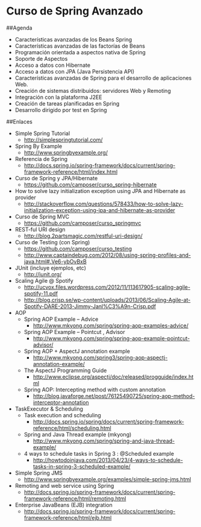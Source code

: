 Curso de Spring Avanzado
========================

##Agenda

- Características avanzadas de los Beans Spring
- Características avanzadas de las factorías de Beans
- Programación orientada a aspectos nativa de Spring
- Soporte de Aspectos
- Acceso a datos con Hibernate
- Acceso a datos con JPA (Java Persistencia API)
- Características avanzadas de Spring para el desarrollo de aplicaciones Web.
- Creación de sistemas distribuidos: servidores Web y Remoting
- Integración con la plataforma J2EE
- Creación de tareas planificadas en Spring
- Desarrollo dirigido por test en Spring

##Enlaces

- Simple Spring Tutorial
	- http://simplespringtutorial.com/
- Spring By Example
	- http://www.springbyexample.org/
- Referencia de Spring
	- http://docs.spring.io/spring-framework/docs/current/spring-framework-reference/html/index.html
- Curso de Spring y JPA/Hibernate
	- https://github.com/camposer/curso_spring-hibernate
- How to solve lazy initialization exception using JPA and Hibernate as provider
	- http://stackoverflow.com/questions/578433/how-to-solve-lazy-initialization-exception-using-jpa-and-hibernate-as-provider
- Curso de Spring MVC
	- https://github.com/camposer/curso_springmvc
- REST-ful URI design
	- http://blog.2partsmagic.com/restful-uri-design/
- Curso de Testing (con Spring)
	- https://github.com/camposer/curso_testing
	- http://www.captaindebug.com/2012/08/using-spring-profiles-and-java.html#.Ve6-ybOvBxB
- JUnit (incluye ejemplos, etc)
	- http://junit.org/
- Scaling Agile @ Spotify
	- http://ucvox.files.wordpress.com/2012/11/113617905-scaling-agile-spotify-11.pdf
	- http://blog.crisp.se/wp-content/uploads/2013/06/Scaling-Agile-at-Spotify-DARE-2013-Jimmy-Janl%C3%A9n-Crisp.pdf
- AOP
	- Spring AOP Example – Advice
		- http://www.mkyong.com/spring/spring-aop-examples-advice/
	- Spring AOP Example – Pointcut , Advisor
		- http://www.mkyong.com/spring/spring-aop-example-pointcut-advisor/
	- Spring AOP + AspectJ annotation example
		- http://www.mkyong.com/spring3/spring-aop-aspectj-annotation-example/
	- The AspectJ Programming Guide
		- http://www.eclipse.org/aspectj/doc/released/progguide/index.html
	- Spring AOP: Intercepting method with custom annotation
		- http://blog.javaforge.net/post/76125490725/spring-aop-method-interceptor-annotation
- TaskExecutor & Scheduling
	- Task execution and scheduling
		- http://docs.spring.io/spring/docs/current/spring-framework-reference/html/scheduling.html
	- Spring and Java Thread example (mkyong)
		- http://www.mkyong.com/spring/spring-and-java-thread-example/
	- 4 ways to schedule tasks in Spring 3 : @Scheduled example
		- http://howtodoinjava.com/2013/04/23/4-ways-to-schedule-tasks-in-spring-3-scheduled-example/
- Simple Spring JMS
	- http://www.springbyexample.org/examples/simple-spring-jms.html
- Remoting and web service using Spring
	- http://docs.spring.io/spring-framework/docs/current/spring-framework-reference/html/remoting.html
- Enterprise JavaBeans (EJB) integration
	- http://docs.spring.io/spring-framework/docs/current/spring-framework-reference/html/ejb.html
